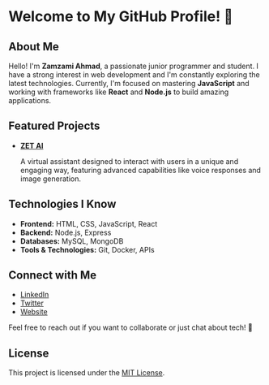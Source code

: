 # Welcome to My GitHub Profile! 👋

## About Me
Hello! I'm **Zamzami Ahmad**, a passionate junior programmer and student. I have a strong interest in web development and I'm constantly exploring the latest technologies. Currently, I'm focused on mastering **JavaScript** and working with frameworks like **React** and **Node.js** to build amazing applications.

## Featured Projects
- [**ZET AI** ](https://github.com/ZetSphere/zet-ai-v2.0)

   
  A virtual assistant designed to interact with users in a unique and engaging way, featuring advanced capabilities like voice responses and image generation.

## Technologies I Know
- **Frontend:** HTML, CSS, JavaScript, React  
- **Backend:** Node.js, Express  
- **Databases:** MySQL, MongoDB  
- **Tools & Technologies:** Git, Docker, APIs

## Connect with Me
- [LinkedIn](link-to-linkedin)  
- [Twitter](link-to-twitter)  
- [Website](link-to-website)  

Feel free to reach out if you want to collaborate or just chat about tech! 🤝

## License
This project is licensed under the [MIT License](link-to-license).
